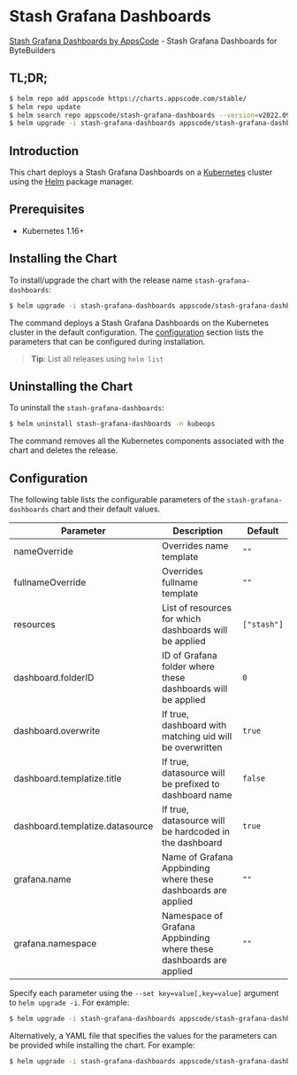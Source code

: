 # Stash Grafana Dashboards

[Stash Grafana Dashboards by AppsCode](https://github.com/stashed/installer) - Stash Grafana Dashboards for ByteBuilders

## TL;DR;

```bash
$ helm repo add appscode https://charts.appscode.com/stable/
$ helm repo update
$ helm search repo appscode/stash-grafana-dashboards --version=v2022.09.29
$ helm upgrade -i stash-grafana-dashboards appscode/stash-grafana-dashboards -n kubeops --create-namespace --version=v2022.09.29
```

## Introduction

This chart deploys a Stash Grafana Dashboards on a [Kubernetes](http://kubernetes.io) cluster using the [Helm](https://helm.sh) package manager.

## Prerequisites

- Kubernetes 1.16+

## Installing the Chart

To install/upgrade the chart with the release name `stash-grafana-dashboards`:

```bash
$ helm upgrade -i stash-grafana-dashboards appscode/stash-grafana-dashboards -n kubeops --create-namespace --version=v2022.09.29
```

The command deploys a Stash Grafana Dashboards on the Kubernetes cluster in the default configuration. The [configuration](#configuration) section lists the parameters that can be configured during installation.

> **Tip**: List all releases using `helm list`

## Uninstalling the Chart

To uninstall the `stash-grafana-dashboards`:

```bash
$ helm uninstall stash-grafana-dashboards -n kubeops
```

The command removes all the Kubernetes components associated with the chart and deletes the release.

## Configuration

The following table lists the configurable parameters of the `stash-grafana-dashboards` chart and their default values.

|            Parameter            |                            Description                             |        Default         |
|---------------------------------|--------------------------------------------------------------------|------------------------|
| nameOverride                    | Overrides name template                                            | <code>""</code>        |
| fullnameOverride                | Overrides fullname template                                        | <code>""</code>        |
| resources                       | List of resources for which dashboards will be applied             | <code>["stash"]</code> |
| dashboard.folderID              | ID of Grafana folder where these dashboards will be applied        | <code>0</code>         |
| dashboard.overwrite             | If true, dashboard with matching uid will be overwritten           | <code>true</code>      |
| dashboard.templatize.title      | If true, datasource will be prefixed to dashboard name             | <code>false</code>     |
| dashboard.templatize.datasource | If true, datasource will be hardcoded in the dashboard             | <code>true</code>      |
| grafana.name                    | Name of Grafana Appbinding where these dashboards are applied      | <code>""</code>        |
| grafana.namespace               | Namespace of Grafana Appbinding where these dashboards are applied | <code>""</code>        |


Specify each parameter using the `--set key=value[,key=value]` argument to `helm upgrade -i`. For example:

```bash
$ helm upgrade -i stash-grafana-dashboards appscode/stash-grafana-dashboards -n kubeops --create-namespace --version=v2022.09.29 --set resources=["stash"]
```

Alternatively, a YAML file that specifies the values for the parameters can be provided while
installing the chart. For example:

```bash
$ helm upgrade -i stash-grafana-dashboards appscode/stash-grafana-dashboards -n kubeops --create-namespace --version=v2022.09.29 --values values.yaml
```
